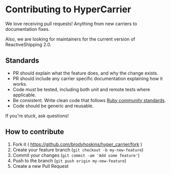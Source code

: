 # Contributing to HyperCarrier

We love receiving pull requests! Anything from new carriers to documentation fixes.

Also, we are looking for maintainers for the current version of ReactiveShipping 2.0.

## Standards

* PR should explain what the feature does, and why the change exists.
* PR should include any carrier specific documentation explaining how it works.
* Code _must_ be tested, including both unit and remote tests where applicable.
* Be consistent. Write clean code that follows [Ruby community standards](https://github.com/bbatsov/ruby-style-guide).
* Code should be generic and reusable.

If you're stuck, ask questions!

## How to contribute

1. Fork it ( https://github.com/brodyhoskins/hyper_carrier/fork )
2. Create your feature branch (`git checkout -b my-new-feature`)
3. Commit your changes (`git commit -am 'Add some feature'`)
4. Push to the branch (`git push origin my-new-feature`)
5. Create a new Pull Request
